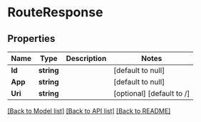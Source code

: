 # RouteResponse

## Properties
Name | Type | Description | Notes
------------ | ------------- | ------------- | -------------
**Id** | **string** |  | [default to null]
**App** | **string** |  | [default to null]
**Uri** | **string** |  | [optional] [default to /]

[[Back to Model list]](../README.md#documentation-for-models) [[Back to API list]](../README.md#documentation-for-api-endpoints) [[Back to README]](../README.md)

